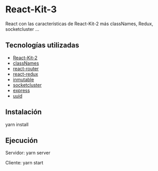 # React-Kit-3
React con las características de React-Kit-2 más classNames, Redux, socketcluster ...

## Tecnologías utilizadas

- [React-Kit-2](https://github.com/lmsp/React-Kit-2)
- [classNames](https://github.com/JedWatson/classnames)
- [react-router](https://reacttraining.com/react-router/)
- [react-redux](https://github.com/reactjs/react-redux)
- [inmutable](https://facebook.github.io/immutable-js/)
- [socketcluster](http://socketcluster.io)
- [express](http://expressjs.com/es/)
- [uuid](https://github.com/kelektiv/node-uuid)

## Instalación

yarn install

## Ejecución

Servidor: yarn server

Cliente: yarn start
